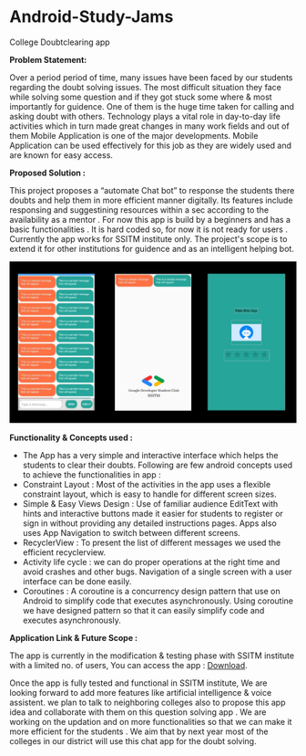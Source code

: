 # Android-Study-Jams

College Doubtclearing app 

<b> Problem Statement: </b>

Over a period period of time, many issues have been faced by our students regarding the doubt solving issues. The most difficult situation they face while solving some question and if they got stuck some where & most importantly for guidence. One of them is the huge time taken for calling and asking doubt with others.
Technology plays a vital role in day-to-day life activities which in turn made great changes in many work fields and out of them Mobile Application is one of the major developments. Mobile Application can be used effectively for this job as they are widely used and are known for easy access.

<b> Proposed Solution : </b>

This project proposes a “automate Chat bot” to response the students there doubts and help them in more efficient manner digitally. Its features include responsing and suggestining resources within a sec according to the availability as a mentor . For now this app is build by a beginners and has a basic functionalities . It is hard coded so, for now it is not ready for users . Currently the app works for SSITM institute only. The project's scope is to extend it for other institutions for guidence and as an intelligent helping bot.

<img width="650" alt="sampleimages" src="image/SSITM.jpg">
    	  	
<b> Functionality & Concepts used : </b>

- The App has a very simple and interactive interface which helps the students to clear their doubts. Following are few android concepts used to achieve the functionalities in app : 
- Constraint Layout : Most of the activities in the app uses a flexible constraint layout, which is easy to handle for different screen sizes.
- Simple & Easy Views Design : Use of familiar audience EditText with hints and interactive buttons made it easier for students to register or sign in without providing any detailed instructions pages. Apps also uses App Navigation to switch between different screens.
- RecyclerView : To present the list of different messages we used the efficient recyclerview.
- Activity life cycle : we can do proper operations at the right time and avoid crashes and other bugs. Navigation of a single screen with a user interface can be done easily.
- Coroutines : A coroutine is a concurrency design pattern that  use on Android to simplify code that executes asynchronously. Using coroutine we have designed pattern so that it can easily simplify code and executes asynchronously.  

<b> Application Link & Future Scope : </b>

The app is currently in the modification & testing phase with SSITM institute with a limited no. of users, You can access the app : [Download](https://github.com/Ayan-thecodeking/myFirstChatApp/releases/tag/v2.3.4).


Once the app is fully tested and functional in SSITM institute, We are looking forward to add more features like artificial intelligence & voice assistent. we plan to talk to neighboring colleges also to propose this app idea and collaborate with them on this question solving app . We are working on the updation and on more functionalities so that we can make it more efficient for the students . We aim that by next year most of the colleges in our district will use this chat app for the doubt solving. 
